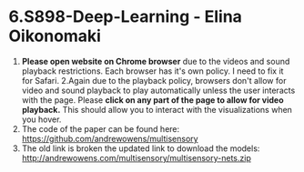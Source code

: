 # 6.S898-Deep-Learning - Elina Oikonomaki
1. **Please open website on Chrome browser** due to the videos and sound playback restrictions. Each browser has it's own policy. I need to fix it for Safari.
2.Again due to the playback policy, browsers don't allow for video and sound playback to play automatically unless the user interacts with the page. Please **click on any part of the page to allow for video playback.** This should allow you to interact with the visualizations when you hover. 
3. The code of the paper can be found here: https://github.com/andrewowens/multisensory
4. The old link is broken the updated link to download the models: http://andrewowens.com/multisensory/multisensory-nets.zip
